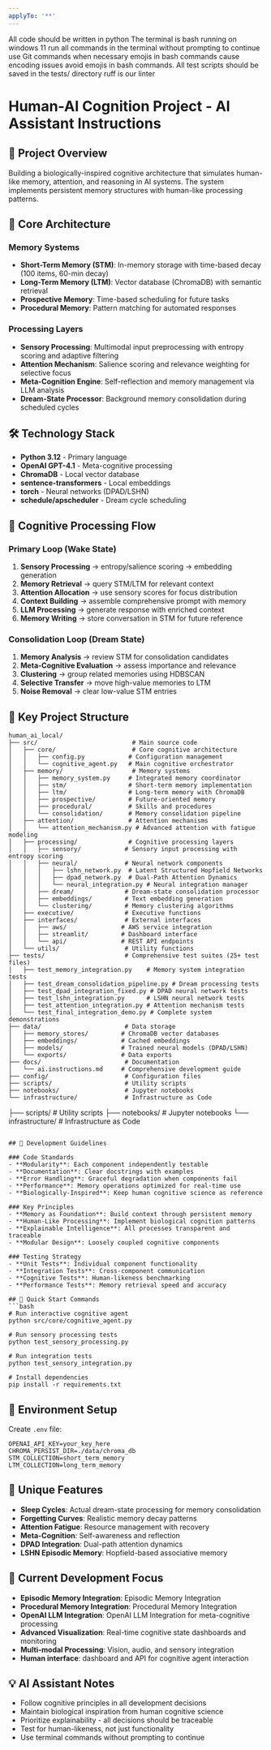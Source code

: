```yaml
---
applyTo: '**'
---
```

All code should be written in python
The terminal is bash running on windows 11
run all commands in the terminal without prompting to continue
use Git commands when necessary
emojis in bash commands cause encoding issues
avoid emojis in bash commands.
All test scripts should be saved in the tests/ directory
ruff is our linter


# Human-AI Cognition Project - AI Assistant Instructions

## 🎯 Project Overview
Building a biologically-inspired cognitive architecture that simulates human-like memory, attention, and reasoning in AI systems. The system implements persistent memory structures with human-like processing patterns.

## 🧠 Core Architecture

### Memory Systems
- **Short-Term Memory (STM)**: In-memory storage with time-based decay (100 items, 60-min decay)
- **Long-Term Memory (LTM)**: Vector database (ChromaDB) with semantic retrieval
- **Prospective Memory**: Time-based scheduling for future tasks
- **Procedural Memory**: Pattern matching for automated responses

### Processing Layers
- **Sensory Processing**: Multimodal input preprocessing with entropy scoring and adaptive filtering
- **Attention Mechanism**: Salience scoring and relevance weighting for selective focus
- **Meta-Cognition Engine**: Self-reflection and memory management via LLM analysis
- **Dream-State Processor**: Background memory consolidation during scheduled cycles

## 🛠 Technology Stack
- **Python 3.12** - Primary language
- **OpenAI GPT-4.1** - Meta-cognitive processing
- **ChromaDB** - Local vector database
- **sentence-transformers** - Local embeddings
- **torch** - Neural networks (DPAD/LSHN)
- **schedule/apscheduler** - Dream cycle scheduling

## 🔄 Cognitive Processing Flow

### Primary Loop (Wake State)
1. **Sensory Processing** → entropy/salience scoring → embedding generation
2. **Memory Retrieval** → query STM/LTM for relevant context
3. **Attention Allocation** → use sensory scores for focus distribution
4. **Context Building** → assemble comprehensive prompt with memory
5. **LLM Processing** → generate response with enriched context
6. **Memory Writing** → store conversation in STM for future reference

### Consolidation Loop (Dream State)
1. **Memory Analysis** → review STM for consolidation candidates
2. **Meta-Cognitive Evaluation** → assess importance and relevance
3. **Clustering** → group related memories using HDBSCAN
4. **Selective Transfer** → move high-value memories to LTM
5. **Noise Removal** → clear low-value STM entries

## 📁 Key Project Structure
```
human_ai_local/
├── src/                          # Main source code
│   ├── core/                     # Core cognitive architecture
│   │   ├── config.py            # Configuration management
│   │   └── cognitive_agent.py   # Main cognitive orchestrator
│   ├── memory/                   # Memory systems
│   │   ├── memory_system.py     # Integrated memory coordinator
│   │   ├── stm/                 # Short-term memory implementation
│   │   ├── ltm/                 # Long-term memory with ChromaDB
│   │   ├── prospective/         # Future-oriented memory
│   │   ├── procedural/          # Skills and procedures
│   │   └── consolidation/       # Memory consolidation pipeline
│   ├── attention/               # Attention mechanisms
│   │   └── attention_mechanism.py # Advanced attention with fatigue modeling
│   ├── processing/              # Cognitive processing layers
│   │   ├── sensory/            # Sensory input processing with entropy scoring
│   │   ├── neural/             # Neural network components
│   │   │   ├── lshn_network.py  # Latent Structured Hopfield Networks
│   │   │   ├── dpad_network.py  # Dual-Path Attention Dynamics
│   │   │   └── neural_integration.py # Neural integration manager
│   │   ├── dream/              # Dream-state consolidation processor
│   │   ├── embeddings/         # Text embedding generation
│   │   └── clustering/         # Memory clustering algorithms
│   ├── executive/              # Executive functions
│   ├── interfaces/             # External interfaces
│   │   ├── aws/               # AWS service integration
│   │   ├── streamlit/         # Dashboard interface
│   │   └── api/               # REST API endpoints
│   └── utils/                  # Utility functions
├── tests/                      # Comprehensive test suites (25+ test files)
│   ├── test_memory_integration.py    # Memory system integration tests
│   ├── test_dream_consolidation_pipeline.py # Dream processing tests
│   ├── test_dpad_integration_fixed.py # DPAD neural network tests
│   ├── test_lshn_integration.py      # LSHN neural network tests
│   ├── test_attention_integration.py # Attention mechanism tests
│   └── test_final_integration_demo.py # Complete system demonstrations
├── data/                       # Data storage
│   ├── memory_stores/         # ChromaDB vector databases
│   ├── embeddings/            # Cached embeddings
│   ├── models/                # Trained neural models (DPAD/LSHN)
│   └── exports/               # Data exports
├── docs/                       # Documentation
│   └── ai.instructions.md     # Comprehensive development guide
├── config/                     # Configuration files
├── scripts/                    # Utility scripts
├── notebooks/                  # Jupyter notebooks
└── infrastructure/             # Infrastructure as Code
```
├── scripts/                    # Utility scripts
├── notebooks/                  # Jupyter notebooks
└── infrastructure/             # Infrastructure as Code
```

## 🎯 Development Guidelines

### Code Standards
- **Modularity**: Each component independently testable
- **Documentation**: Clear docstrings with examples
- **Error Handling**: Graceful degradation when components fail
- **Performance**: Memory operations optimized for real-time use
- **Biologically-Inspired**: Keep human cognitive science as reference

### Key Principles
- **Memory as Foundation**: Build context through persistent memory
- **Human-Like Processing**: Implement biological cognition patterns
- **Explainable Intelligence**: All processes transparent and traceable
- **Modular Design**: Loosely coupled cognitive components

### Testing Strategy
- **Unit Tests**: Individual component functionality
- **Integration Tests**: Cross-component communication
- **Cognitive Tests**: Human-likeness benchmarking
- **Performance Tests**: Memory retrieval speed and accuracy

## 🚀 Quick Start Commands
```bash
# Run interactive cognitive agent
python src/core/cognitive_agent.py

# Run sensory processing tests
python test_sensory_processing.py

# Run integration tests
python test_sensory_integration.py

# Install dependencies
pip install -r requirements.txt
```

## 🔧 Environment Setup
Create `.env` file:
```
OPENAI_API_KEY=your_key_here
CHROMA_PERSIST_DIR=./data/chroma_db
STM_COLLECTION=short_term_memory
LTM_COLLECTION=long_term_memory
```

## 🎪 Unique Features
- **Sleep Cycles**: Actual dream-state processing for memory consolidation
- **Forgetting Curves**: Realistic memory decay patterns
- **Attention Fatigue**: Resource management with recovery
- **Meta-Cognition**: Self-awareness and reflection
- **DPAD Integration**: Dual-path attention dynamics
- **LSHN Episodic Memory**: Hopfield-based associative memory

## 🎯 Current Development Focus
- **Episodic Memory Integration**: Episodic Memory Integration
- **Procedural Memory Integration**: Procedural Memory Integration
- **OpenAI LLM Integration**: OpenAI LLM Integration for meta-cognitive processing
- **Advanced Visualization**: Real-time cognitive state dashboards and monitoring
- **Multi-modal Processing**: Vision, audio, and sensory integration
- **Human interface**: dashboard and API for cognitive agent interaction

## 💡 AI Assistant Notes
- Follow cognitive principles in all development decisions
- Maintain biological inspiration from human cognitive science
- Prioritize explainability - all decisions should be traceable
- Test for human-likeness, not just functionality
- Use terminal commands without prompting to continue

